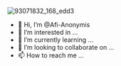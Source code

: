 ![93071832_168_edd3](https://github.com/Afi-Anonymis/Afi-Anonymis/assets/148569080/7ae8be98-29c6-4a24-9757-456489eacc13)
- 👋 Hi, I’m @Afi-Anonymis
- 👀 I’m interested in ...
- 🌱 I’m currently learning ...
- 💞️ I’m looking to collaborate on ...
- 📫 How to reach me ...

<!---
Afi-Anonymis/Afi-Anonymis is a ✨ special ✨ repository because its `README.md` (this file) appears on your GitHub profile.
You can click the Preview link to take a look at your changes.
--->
